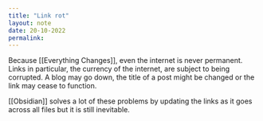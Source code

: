 ```yaml
---
title: "Link rot"
layout: note
date: 20-10-2022
permalink:
---
```


Because [[Everything Changes]], even the internet is never permanent. Links in particular, the currency of the internet, are subject to being corrupted. A blog may go down, the title  of a post might be changed or the link may cease to function. 

[[Obsidian]] solves a lot of these problems by updating the links as it goes across all files but it is still inevitable. 